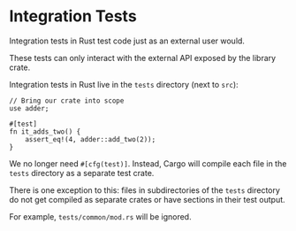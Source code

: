 # Integration Tests

Integration tests in Rust test code just as an external user would.

These tests can only interact with the external API exposed by the library
crate.

Integration tests in Rust live in the `tests` directory (next to `src`):

```rust,ignore
// Bring our crate into scope
use adder;

#[test]
fn it_adds_two() {
    assert_eq!(4, adder::add_two(2));
}
```

We no longer need `#[cfg(test)]`. Instead, Cargo will compile each file in the
`tests` directory as a separate test crate.

There is one exception to this: files in subdirectories of the `tests` directory
do not get compiled as separate crates or have sections in their test output.

For example, `tests/common/mod.rs` will be ignored.

